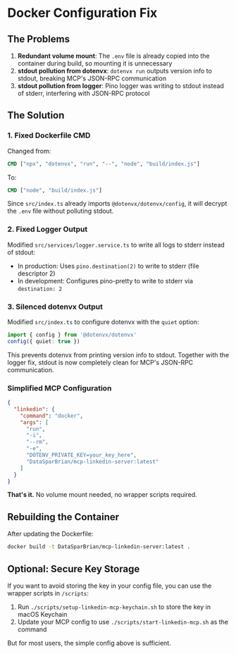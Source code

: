 # Docker Configuration Fix

## The Problems

1. **Redundant volume mount**: The `.env` file is already copied into the container during build, so mounting it is unnecessary
2. **stdout pollution from dotenvx**: `dotenvx run` outputs version info to stdout, breaking MCP's JSON-RPC communication
3. **stdout pollution from logger**: Pino logger was writing to stdout instead of stderr, interfering with JSON-RPC protocol

## The Solution

### 1. Fixed Dockerfile CMD
Changed from:
```dockerfile
CMD ["npx", "dotenvx", "run", "--", "node", "build/index.js"]
```

To:
```dockerfile
CMD ["node", "build/index.js"]
```

Since `src/index.ts` already imports `@dotenvx/dotenvx/config`, it will decrypt the `.env` file without polluting stdout.

### 2. Fixed Logger Output
Modified `src/services/logger.service.ts` to write all logs to stderr instead of stdout:
- In production: Uses `pino.destination(2)` to write to stderr (file descriptor 2)
- In development: Configures pino-pretty to write to stderr via `destination: 2`

### 3. Silenced dotenvx Output
Modified `src/index.ts` to configure dotenvx with the `quiet` option:
```typescript
import { config } from '@dotenvx/dotenvx'
config({ quiet: true })
```

This prevents dotenvx from printing version info to stdout. Together with the logger fix, stdout is now completely clean for MCP's JSON-RPC communication.

### Simplified MCP Configuration

```json
{
  "linkedin": {
    "command": "docker",
    "args": [
      "run",
      "-i",
      "--rm",
      "-e",
      "DOTENV_PRIVATE_KEY=your_key_here",
      "DataSparBrian/mcp-linkedin-server:latest"
    ]
  }
}
```

**That's it.** No volume mount needed, no wrapper scripts required.

## Rebuilding the Container

After updating the Dockerfile:

```bash
docker build -t DataSparBrian/mcp-linkedin-server:latest .
```

## Optional: Secure Key Storage

If you want to avoid storing the key in your config file, you can use the wrapper scripts in `/scripts`:

1. Run `./scripts/setup-linkedin-mcp-keychain.sh` to store the key in macOS Keychain
2. Update your MCP config to use `./scripts/start-linkedin-mcp.sh` as the command

But for most users, the simple config above is sufficient.
